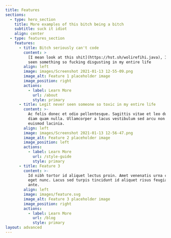 ```yaml
---
title: Features
sections:
  - type: hero_section
    title: More examples of this bitch being a bitch
    subtitle: suck it idiot
    align: center
  - type: features_section
    features:
      - title: Bitch seriously can't code
        content: >
          [I mean look at this shit](https://hst.sh/wolirefihi.java), I've never
          seen something so fucking disgusting in my entire life
        align: left
        image: images/Screenshot 2021-01-13 12-55-09.png
        image_alt: Feature 1 placeholder image
        image_position: right
        actions:
          - label: Learn More
            url: /about
            style: primary
      - title: Legit never seen someone so toxic in my entire life
        content: >-
          Ac felis donec et odio pellentesque. Sagittis vitae et leo duis ut
          diam quam nulla. Ullamcorper a lacus vestibulum sed arcu non odio
          euismod lacinia.
        align: left
        image: images/Screenshot 2021-01-13 12-56-47.png
        image_alt: Feature 2 placeholder image
        image_position: left
        actions:
          - label: Learn More
            url: /style-guide
            style: primary
      - title: Feature 3
        content: >-
          Id nibh tortor id aliquet lectus proin. Amet venenatis urna cursus
          eget nunc. Lacus sed turpis tincidunt id aliquet risus feugiat in
          ante.
        align: left
        image: images/feature.svg
        image_alt: Feature 3 placeholder image
        image_position: right
        actions:
          - label: Learn More
            url: /blog
            style: primary
layout: advanced
---
```

